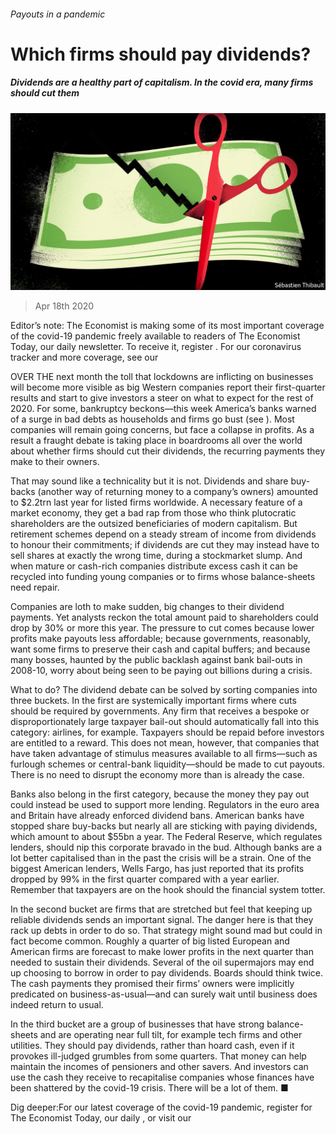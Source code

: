 ###### Payouts in a pandemic

# Which firms should pay dividends? 

##### Dividends are a healthy part of capitalism. In the covid era, many firms should cut them 

![image](images/20200418_LDD003.jpg) 

> Apr 18th 2020 

Editor’s note: The Economist is making some of its most important coverage of the covid-19 pandemic freely available to readers of The Economist Today, our daily newsletter. To receive it, register . For our coronavirus tracker and more coverage, see our 

OVER THE next month the toll that lockdowns are inflicting on businesses will become more visible as big Western companies report their first-quarter results and start to give investors a steer on what to expect for the rest of 2020. For some, bankruptcy beckons—this week America’s banks warned of a surge in bad debts as households and firms go bust (see ). Most companies will remain going concerns, but face a collapse in profits. As a result a fraught debate is taking place in boardrooms all over the world about whether firms should cut their dividends, the recurring payments they make to their owners.

That may sound like a technicality but it is not. Dividends and share buy-backs (another way of returning money to a company’s owners) amounted to $2.2trn last year for listed firms worldwide. A necessary feature of a market economy, they get a bad rap from those who think plutocratic shareholders are the outsized beneficiaries of modern capitalism. But retirement schemes depend on a steady stream of income from dividends to honour their commitments; if dividends are cut they may instead have to sell shares at exactly the wrong time, during a stockmarket slump. And when mature or cash-rich companies distribute excess cash it can be recycled into funding young companies or to firms whose balance-sheets need repair.


Companies are loth to make sudden, big changes to their dividend payments. Yet analysts reckon the total amount paid to shareholders could drop by 30% or more this year. The pressure to cut comes because lower profits make payouts less affordable; because governments, reasonably, want some firms to preserve their cash and capital buffers; and because many bosses, haunted by the public backlash against bank bail-outs in 2008-10, worry about being seen to be paying out billions during a crisis.

What to do? The dividend debate can be solved by sorting companies into three buckets. In the first are systemically important firms where cuts should be required by governments. Any firm that receives a bespoke or disproportionately large taxpayer bail-out should automatically fall into this category: airlines, for example. Taxpayers should be repaid before investors are entitled to a reward. This does not mean, however, that companies that have taken advantage of stimulus measures available to all firms—such as furlough schemes or central-bank liquidity—should be made to cut payouts. There is no need to disrupt the economy more than is already the case.

Banks also belong in the first category, because the money they pay out could instead be used to support more lending. Regulators in the euro area and Britain have already enforced dividend bans. American banks have stopped share buy-backs but nearly all are sticking with paying dividends, which amount to about $55bn a year. The Federal Reserve, which regulates lenders, should nip this corporate bravado in the bud. Although banks are a lot better capitalised than in the past the crisis will be a strain. One of the biggest American lenders, Wells Fargo, has just reported that its profits dropped by 99% in the first quarter compared with a year earlier. Remember that taxpayers are on the hook should the financial system totter.

In the second bucket are firms that are stretched but feel that keeping up reliable dividends sends an important signal. The danger here is that they rack up debts in order to do so. That strategy might sound mad but could in fact become common. Roughly a quarter of big listed European and American firms are forecast to make lower profits in the next quarter than needed to sustain their dividends. Several of the oil supermajors may end up choosing to borrow in order to pay dividends. Boards should think twice. The cash payments they promised their firms’ owners were implicitly predicated on business-as-usual—and can surely wait until business does indeed return to usual.

In the third bucket are a group of businesses that have strong balance-sheets and are operating near full tilt, for example tech firms and other utilities. They should pay dividends, rather than hoard cash, even if it provokes ill-judged grumbles from some quarters. That money can help maintain the incomes of pensioners and other savers. And investors can use the cash they receive to recapitalise companies whose finances have been shattered by the covid-19 crisis. There will be a lot of them. ■

Dig deeper:For our latest coverage of the covid-19 pandemic, register for The Economist Today, our daily , or visit our 

